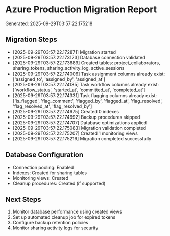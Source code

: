 # Azure Production Migration Report
Generated: 2025-09-29T03:57:22.175218

## Migration Steps

- [2025-09-29T03:57:22.172871] Migration started
- [2025-09-29T03:57:22.173123] Database connection validated
- [2025-09-29T03:57:22.173689] Created tables: project_collaborators, sharing_tokens, sharing_activity_log, active_sessions
- [2025-09-29T03:57:22.174006] Task assignment columns already exist: ['assigned_to', 'assigned_by', 'assigned_at']
- [2025-09-29T03:57:22.174185] Task workflow columns already exist: ['workflow_status', 'started_at', 'committed_at', 'completed_at']
- [2025-09-29T03:57:22.174331] Task flagging columns already exist: ['is_flagged', 'flag_comment', 'flagged_by', 'flagged_at', 'flag_resolved', 'flag_resolved_at', 'flag_resolved_by']
- [2025-09-29T03:57:22.174675] Created 0 indexes
- [2025-09-29T03:57:22.174692] Backup procedures skipped
- [2025-09-29T03:57:22.174707] Database optimizations applied
- [2025-09-29T03:57:22.175083] Migration validation completed
- [2025-09-29T03:57:22.175207] Created 1 monitoring views
- [2025-09-29T03:57:22.175216] Migration completed successfully

## Database Configuration
- Connection pooling: Enabled
- Indexes: Created for sharing tables
- Monitoring views: Created
- Cleanup procedures: Created (if supported)

## Next Steps
1. Monitor database performance using created views
2. Set up automated cleanup job for expired tokens
3. Configure backup retention policies
4. Monitor sharing activity logs for security
